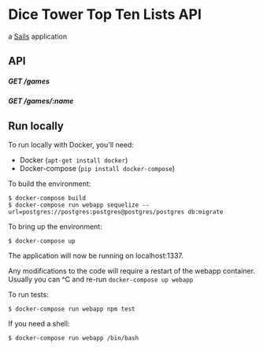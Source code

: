 # Dice Tower Top Ten Lists API

a [Sails](http://sailsjs.org) application

## API

##### GET /games
##### GET /games/:name

## Run locally

To run locally with Docker, you'll need:

* Docker (``apt-get install docker``)
* Docker-compose (``pip install docker-compose``)

To build the environment:

```
$ docker-compose build
$ docker-compose run webapp sequelize --url=postgres://postgres:postgres@postgres/postgres db:migrate
```

To bring up the environment:

```
$ docker-compose up
```

The application will now be running on localhost:1337.

Any modifications to the code will require a restart of the webapp container.
Usually you can ^C and re-run ``docker-compose up webapp``

To run tests:

```
$ docker-compose run webapp npm test
```

If you need a shell:

```
$ docker-compose run webapp /bin/bash
```
